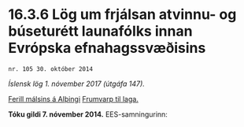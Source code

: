 # 16.3.6 Lög um frjálsan atvinnu- og búseturétt launafólks innan Evrópska efnahagssvæðisins

`nr. 105 30. október 2014`

_Íslensk lög 1. nóvember 2017 (útgáfa 147)._

[Ferill málsins á Alþingi](https://www.althingi.is/thingstorf/thingmalalistar-eftir-thingum/ferill/?ltg=144&mnr=106)
[Frumvarp til laga.](https://www.althingi.is/altext/144/s/0106.html)

**Tóku gildi 7. nóvember 2014.**
EES-samningurinn:

